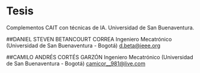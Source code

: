 ﻿# Tesis
Complementos CAIT con técnicas de IA. Universidad de San Buenaventura.

##DANIEL STEVEN BETANCOURT CORREA
Ingeniero Mecatrónico
(Universidad de San Buenaventura - Bogotá)
d.beta@ieee.org

##CAMILO ANDRÉS CORTÉS GARZÓN
Ingeniero Mecatrónico 
(Universidad de San Buenaventura - Bogotá)
camicor__981@live.com

